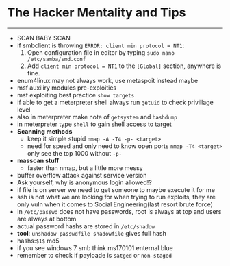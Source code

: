 # **The Hacker Mentality and Tips**
---
- SCAN BABY SCAN
- if smbclient is throwing `ERROR: client min protocol = NT1`:
    1. Open configuration file in editor by typing `sudo nano /etc/samba/smd.conf`
    1. Add `client min protocol = NT1` to the `[Global]` section, anywhere is fine.
- enum4linux may not always work, use metaspoit instead maybe
- msf auxiliry modules pre-exploities
- msf exploiting best practice `show targets`
- if able to get a meterpreter shell always run `getuid` to check privillage level
- also in meterpreter make note of `getsystem` and `hashdump`
- in meterpreter type `shell` to gain shell access to target
- **Scanning methods**
    - keep it simple stupid `nmap -A -T4 -p- <target>`
    - need for speed and only need to know open ports `nmap -T4 <target>` only see the top 1000 without `-p-`
- **masscan stuff**
    - faster than nmap, but a little more messy
- buffer overflow attack against service version
- Ask yourself, why is anonymous login allowed!?
- if file is on server we need to get someone to maybe execute it for me
- ssh is not what we are looking for when trying to run exploits, they are only vuln when it comes to Social Engineering(last resort brute force)
- in `/etc/passwd` does not have passwords, root is always at top and users are always at bottom
- actual password hashs are stored in `/etc/shadow`
- **tool**: `unshadow passwdfile shadowfile` gives full hash
- hashs:`$1$` md5
- if you see windows 7 smb think ms170101 enternal blue
- remember to check if payloade is `satged` or `non-staged`

